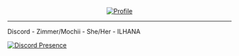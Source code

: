 <div align="center"><a href="https://discord.gg"><img alt="Profile" src=""></a></div>

---

Discord - Zimmer/Mochii - She/Her - ILHANA

[![Discord Presence](https://lanyard.cnrad.dev/api/731344648563589212)](https://discord.com/users/731344648563589212)
